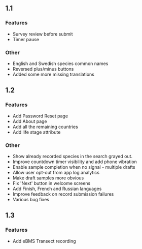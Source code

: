 ## 1.1

### Features

* Survey review before submit
* Timer pause

### Other

* English and Swedish species common names
* Reversed plus/minus buttons
* Added some more missing translations

## 1.2

### Features

* Add Password Reset page
* Add About page
* Add all the remaining countries
* Add life stage attribute

### Other

* Show already recorded species in the search grayed out.
* Improve countdown timer visibility and add phone vibration
* Enable sample completion when no signal - multiple drafts
* Allow user opt-out from app log analytics
* Make draft samples more obvious
* Fix 'Next' button in welcome screens
* Add Finish, French and Russian languages
* Improve feedback on record submission failures
* Various bug fixes


## 1.3

### Features

* Add eBMS Transect recording
